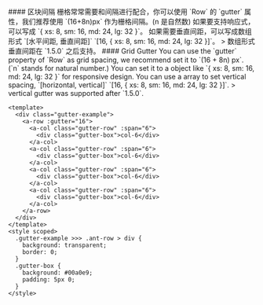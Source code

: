 <cn>
#### 区块间隔
栅格常常需要和间隔进行配合，你可以使用 `Row` 的 `gutter` 属性，我们推荐使用 `(16+8n)px` 作为栅格间隔。(n 是自然数)
如果要支持响应式，可以写成 `{ xs: 8, sm: 16, md: 24, lg: 32 }`。
如果需要垂直间距，可以写成数组形式 `[水平间距, 垂直间距]` `[16, { xs: 8, sm: 16, md: 24, lg: 32 }]`。
> 数组形式垂直间距在 `1.5.0` 之后支持。
</cn>

<us>
#### Grid Gutter
You can use the `gutter` property of `Row` as grid spacing, we recommend set it to `(16 + 8n) px`. (`n` stands for natural number.)
You can set it to a object like `{ xs: 8, sm: 16, md: 24, lg: 32 }` for responsive design.
You can use a array to set vertical spacing, `[horizontal, vertical]` `[16, { xs: 8, sm: 16, md: 24, lg: 32 }]`.
> vertical gutter was supported after `1.5.0`.
</us>

```tpl
<template>
  <div class="gutter-example">
    <a-row :gutter="16">
      <a-col class="gutter-row" :span="6">
        <div class="gutter-box">col-6</div>
      </a-col>
      <a-col class="gutter-row" :span="6">
        <div class="gutter-box">col-6</div>
      </a-col>
      <a-col class="gutter-row" :span="6">
        <div class="gutter-box">col-6</div>
      </a-col>
      <a-col class="gutter-row" :span="6">
        <div class="gutter-box">col-6</div>
      </a-col>
    </a-row>
  </div>
</template>
<style scoped>
  .gutter-example >>> .ant-row > div {
    background: transparent;
    border: 0;
  }
  .gutter-box {
    background: #00a0e9;
    padding: 5px 0;
  }
</style>
```

